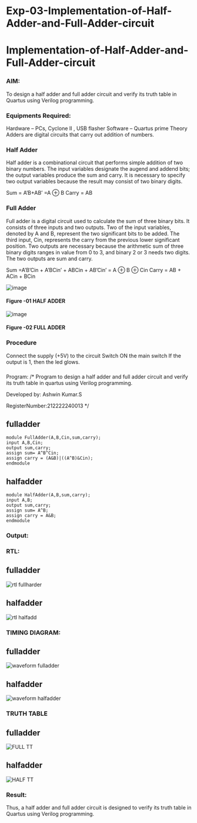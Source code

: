 # Exp-03-Implementation-of-Half-Adder-and-Full-Adder-circuit

# Implementation-of-Half-Adder-and-Full-Adder-circuit
### AIM:
To design a half adder and full adder circuit and verify its truth table in Quartus using Verilog programming.

### Equipments Required:
Hardware – PCs, Cyclone II , USB flasher
Software – Quartus prime
Theory
Adders are digital circuits that carry out addition of numbers.

### Half Adder
Half adder is a combinational circuit that performs simple addition of two binary numbers. The input variables designate the augend and addend bits; the output variables produce the sum and carry. It is necessary to specify two output variables because the result may consist of two binary digits.

Sum = A’B+AB’ =A ⊕ B Carry = AB

### Full Adder
Full adder is a digital circuit used to calculate the sum of three binary bits. It consists of three inputs and two outputs. Two of the input variables, denoted by A and B, represent the two significant bits to be added. The third input, Cin, represents the carry from the previous lower significant position. Two outputs are necessary because the arithmetic sum of three binary digits ranges in value from 0 to 3, and binary 2 or 3 needs two digits. The two outputs are sum and carry.

Sum =A’B’Cin + A’BCin’ + ABCin + AB’Cin’ = A ⊕ B ⊕ Cin Carry = AB + ACin + BCin

 ![image](https://user-images.githubusercontent.com/36288975/163552156-a13e5a56-c638-4110-97d9-8896907c8d25.png)

#### Figure -01 HALF ADDER 


![image](https://user-images.githubusercontent.com/36288975/163552057-b3547877-6d07-45b4-b7e0-bcfebfad9e1d.png)

#### Figure -02 FULL ADDER 

### Procedure

Connect the supply (+5V) to the circuit Switch ON the main switch If the output is 1, then the led glows.

### 
Program:
/*
Program to design a half adder and full adder circuit and verify its truth table in quartus using Verilog programming.

Developed by: Ashwin Kumar.S

RegisterNumber:212222240013
*/
## fulladder
```
module FullAdder(A,B,Cin,sum,carry);
input A,B,Cin;
output sum,carry;
assign sum= A^B^Cin;
assign carry = (A&B)|((A^B)&Cin);
endmodule
```
## halfadder
```
module HalfAdder(A,B,sum,carry);
input A,B;
output sum,carry;
assign sum= A^B;
assign carry = A&B;
endmodule

```


### Output:
### RTL:

## fulladder

![rtl fullharder](https://github.com/Ashwinkumar-03/Exp-03-Implementation-of-Half-Adder-and-Full-Adder-circuit/assets/118663725/a7b6bcca-a21f-40dc-8594-4faf8b849871)

## halfadder

![rtl halfadd](https://github.com/Ashwinkumar-03/Exp-03-Implementation-of-Half-Adder-and-Full-Adder-circuit/assets/118663725/7e344d49-ef64-4c65-a173-146882d3b620)

### TIMING DIAGRAM:

## fulladder

![waveform fulladder](https://github.com/Ashwinkumar-03/Exp-03-Implementation-of-Half-Adder-and-Full-Adder-circuit/assets/118663725/00281213-0d71-4230-8eb7-802c9994326d)

## halfadder

![waveform halfadder](https://github.com/Ashwinkumar-03/Exp-03-Implementation-of-Half-Adder-and-Full-Adder-circuit/assets/118663725/9544d09d-9d0c-4a2c-9e62-7f95dd772953)


### TRUTH TABLE 

## fulladder

![FULL TT](https://github.com/Ashwinkumar-03/Exp-03-Implementation-of-Half-Adder-and-Full-Adder-circuit/assets/118663725/39cb5881-3315-4aaa-8a9e-6daa1ad01005)

## halfadder

![HALF TT](https://github.com/Ashwinkumar-03/Exp-03-Implementation-of-Half-Adder-and-Full-Adder-circuit/assets/118663725/a0ffb535-d9e6-4fb1-a110-92d2d56c62b1)


### Result:
Thus, a half adder and full adder circuit is designed to verify its truth table in Quartus using Verilog programming.
